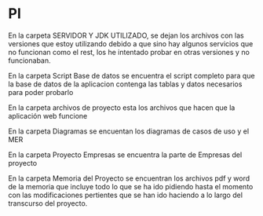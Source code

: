 # PI
En la carpeta SERVIDOR Y JDK UTILIZADO, se dejan los archivos con las versiones que estoy utilizando debido a que sino hay algunos servicios que no funcionan como el rest, 
los he intentado probar en otras versiones y no funcionaban. 

En la carpeta Script Base de datos se encuentra el script completo para que la base de datos de la  aplicacion contenga las tablas y datos necesarios para poder probarlo

En la carpeta archivos de proyecto esta los archivos que hacen que la aplicación web funcione

En la carpeta Diagramas se encuentan los diagramas de casos de uso y el MER

En la carpeta Proyecto Empresas se encuentra la parte de Empresas del proyecto

En la carpeta Memoria del Proyecto se encuentran los archivos pdf y word de la memoria que incluye todo lo que se ha ido pidiendo hasta el momento con las modificaciones pertientes que se han ido haciendo a lo largo del transcurso del proyecto. 
